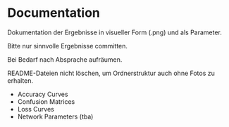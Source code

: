 # Documentation

Dokumentation der Ergebnisse in visueller Form (.png) und als Parameter.

Bitte nur sinnvolle Ergebnisse committen.

Bei Bedarf nach Absprache aufräumen.

README-Dateien nicht löschen, um Ordnerstruktur auch ohne Fotos zu erhalten.

- Accuracy Curves
- Confusion Matrices
- Loss Curves
- Network Parameters (tba)